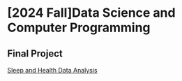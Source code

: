# [2024 Fall]Data Science and Computer Programming
## Final Project
[Sleep and Health Data Analysis](https://github.com/ethanlin1126/DSCP/blob/main/41171207h%E6%9E%97%E8%BB%92%E5%AE%87.ipynb)
